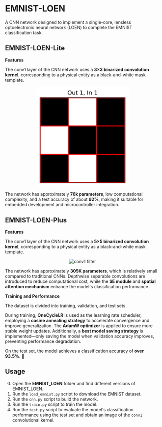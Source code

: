 # EMNIST-LOEN
A CNN network designed to implement a single-core, lensless optoelectronic neural network (LOEN) to complete the EMNIST classification task.

## EMNIST-LOEN-Lite

****Features****

The conv1 layer of the CNN network uses a **3×3 binarized convolution kernel**, corresponding to a physical entity as a black-and-white mask template.  

<p align="center">
  <img src="images/lite_conv1_filter.png" alt="conv1 filter" width="300" />
</p>

The network has approximately **76k parameters**, low computational complexity, and a test accuracy of about **92%**, making it suitable for embedded development and microcontroller integration.

## EMNIST-LOEN-Plus

****Features****

The conv1 layer of the CNN network uses a **5×5 binarized convolution kernel**, corresponding to a physical entity as a black-and-white mask template.  

<p align="center">
  <img src="images/plus_conv_filter.png" alt="conv1 filter" width="300" />
</p>

The network has approximately **305K parameters**, which is relatively small compared to traditional CNNs. Depthwise separable convolutions are introduced to reduce computational cost, while the **SE module** and **spatial attention mechanism** enhance the model's classification performance.

****Training and Performance****

The dataset is divided into training, validation, and test sets.  

During training, **OneCycleLR** is used as the learning rate scheduler, employing a **cosine annealing strategy** to accelerate convergence and improve generalization. The **AdamW optimizer** is applied to ensure more stable weight updates.  Additionally, a **best model saving strategy** is implemented—only saving the model when validation accuracy improves, preventing performance degradation.  

On the test set, the model achieves a classification accuracy of **over 93.5%**. 🚀

## Usage

0. Open the **EMNIST_LOEN** folder and find different versions of EMNIST_LOEN.
1. Run the `load_emnist.py` script to download the EMNIST dataset.  
2. Run the `cnn.py` script to build the network.  
3. Run the `train.py` script to train the model.  
4. Run the `test.py` script to evaluate the model's classification performance using the test set and obtain an image of the `conv1` convolutional kernel.
